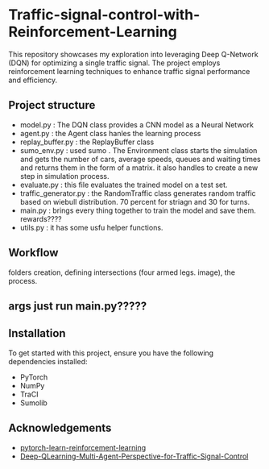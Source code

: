 # Traffic-signal-control-with-Reinforcement-Learning
This repository showcases my exploration into leveraging Deep Q-Network (DQN) for optimizing a single traffic signal. The project employs reinforcement learning techniques to enhance traffic signal performance and efficiency.

## Project structure
   - model.py : The DQN class provides a CNN model as a Neural Network
   - agent.py : the Agent class hanles the learning process
   - replay_buffer.py : the ReplayBuffer class
   - sumo_env.py : used sumo . The Environment class starts the simulation and gets the number of cars, average speeds, queues and waiting times and returns them in the form of a matrix. it also handles to create a new step in simulation process.
   - evaluate.py : this file evaluates the trained model on a test set.
   - traffic_generator.py : the RandomTraffic class generates random traffic based on wiebull distribution. 70 percent for striagn and 30 for turns.
   - main.py : brings every thing together to train the model and save them. rewards????
   - utils.py : it has some usfu helper functions.
## Workflow
  folders creation, defining intersections (four armed legs. image), the process.
## args just run main.py?????



## Installation
To get started with this project, ensure you have the following dependencies installed:
 - PyTorch
 - NumPy
 - TraCI
 - Sumolib
## Acknowledgements
- [pytorch-learn-reinforcement-learning](https://github.com/gordicaleksa/pytorch-learn-reinforcement-learning)
- [Deep-QLearning-Multi-Agent-Perspective-for-Traffic-Signal-Control](https://github.com/GameDisplayer/Deep-QLearning-Multi-Agent-Perspective-for-Traffic-Signal-Control)

